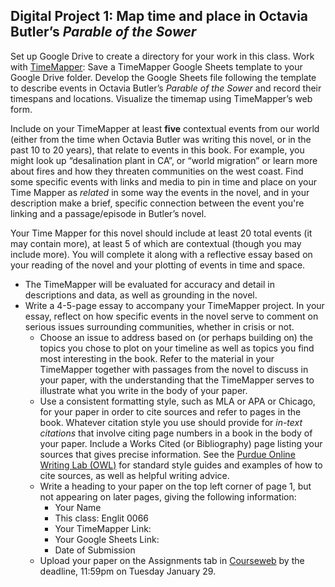 ## Digital Project 1: Map time and place in Octavia Butler’s *Parable of the Sower*
Set up Google Drive to create a directory for your work in this class. Work with [TimeMapper](http://timemapper.okfnlabs.org/): Save a TimeMapper Google Sheets template to your Google Drive folder. Develop the Google Sheets file following the template to describe events in Octavia Butler’s *Parable of the Sower* and record their timespans and locations. Visualize the timemap using TimeMapper’s web form. 

Include on your TimeMapper at least **five** contextual events from our world (either from the time when Octavia Butler was writing this novel, or in the past 10 to 20 years), that relate to events in this book. For example, you might look up “desalination plant in CA”, or “world migration” or learn more about fires and how they threaten communities on the west coast. Find some specific events with links and media to pin in time and place on your Time Mapper as *related* in some way the events in the novel, and in your description make a brief, specific connection between the event you're linking and a passage/episode in Butler’s novel.

Your Time Mapper for this novel should include at least 20 total events (it may contain more), at least 5 of which are contextual (though you may include more). You will complete it along with a reflective essay based on your reading of the novel and your plotting of events in time and space.

* The TimeMapper will be evaluated for accuracy and detail in descriptions and data, as well as grounding in the novel. 
* Write a 4-5-page essay to accompany your TimeMapper project. In your essay, reflect on how specific events in the novel serve to comment on serious issues surrounding communities, whether in crisis or not. 
    * Choose an issue to address based on (or perhaps building on) the topics you chose to plot on your timeline as well as topics you find most interesting in the book. Refer to the material in your TimeMapper together with passages from the novel to discuss in your paper, with the understanding that the TimeMapper serves to illustrate what you write in the body of your paper. 
    * Use a consistent formatting style, such as MLA or APA or Chicago, for your paper in order to cite sources and refer to pages in the book. Whatever citation style you use should provide for *in-text citations* that involve citing page numbers in a book in the body of your paper. Include a Works Cited (or Bibliography) page listing your sources that gives precise information. See the [Purdue Online Writing Lab (OWL)](https://owl.purdue.edu/owl/purdue_owl.html) for standard style guides and examples of how to cite sources, as well as helpful writing advice.
    * Write a heading to your paper on the top left corner of page 1, but not appearing on later pages, giving the following information:
        * Your Name
        * This class: Englit 0066
        * Your TimeMapper Link: 
        * Your Google Sheets Link: 
        * Date of Submission
    * Upload your paper on the Assignments tab in [Courseweb](https://courseweb.pitt.edu) by the deadline, 11:59pm on Tuesday January 29.  
